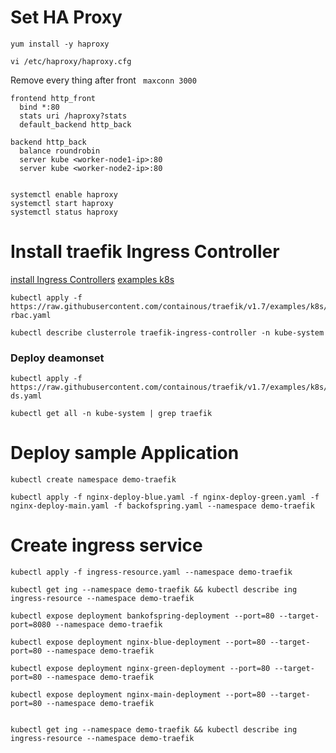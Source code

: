 # Set HA Proxy
```
yum install -y haproxy
```

```
vi /etc/haproxy/haproxy.cfg
```

Remove every thing after front ` maxconn 3000`
```
frontend http_front
  bind *:80
  stats uri /haproxy?stats
  default_backend http_back

backend http_back
  balance roundrobin
  server kube <worker-node1-ip>:80
  server kube <worker-node2-ip>:80


```

```
systemctl enable haproxy
systemctl start haproxy
systemctl status haproxy

```

# Install traefik Ingress Controller

[install Ingress Controllers](https://docs.traefik.io/user-guide/kubernetes/)
[examples k8s ](https://github.com/containous/traefik/tree/v1.7/examples/k8s)

```
kubectl apply -f https://raw.githubusercontent.com/containous/traefik/v1.7/examples/k8s/traefik-rbac.yaml
```

```
kubectl describe clusterrole traefik-ingress-controller -n kube-system
```


### Deploy deamonset 
```
kubectl apply -f https://raw.githubusercontent.com/containous/traefik/v1.7/examples/k8s/traefik-ds.yaml
```
```
kubectl get all -n kube-system | grep traefik
```



# Deploy sample Application
```
kubectl create namespace demo-traefik
```

```
kubectl apply -f nginx-deploy-blue.yaml -f nginx-deploy-green.yaml -f nginx-deploy-main.yaml -f backofspring.yaml --namespace demo-traefik
```

# Create ingress service
```
kubectl apply -f ingress-resource.yaml --namespace demo-traefik
```

```
kubectl get ing --namespace demo-traefik && kubectl describe ing ingress-resource --namespace demo-traefik
```

```
kubectl expose deployment bankofspring-deployment --port=80 --target-port=8080 --namespace demo-traefik 

kubectl expose deployment nginx-blue-deployment --port=80 --target-port=80 --namespace demo-traefik

kubectl expose deployment nginx-green-deployment --port=80 --target-port=80 --namespace demo-traefik

kubectl expose deployment nginx-main-deployment --port=80 --target-port=80 --namespace demo-traefik


```


```
kubectl get ing --namespace demo-traefik && kubectl describe ing ingress-resource --namespace demo-traefik

```

















